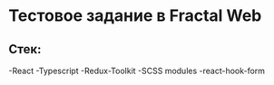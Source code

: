# Тестовое задание в Fractal Web

## Стек:

-React
-Typescript
-Redux-Toolkit
-SCSS modules
-react-hook-form
